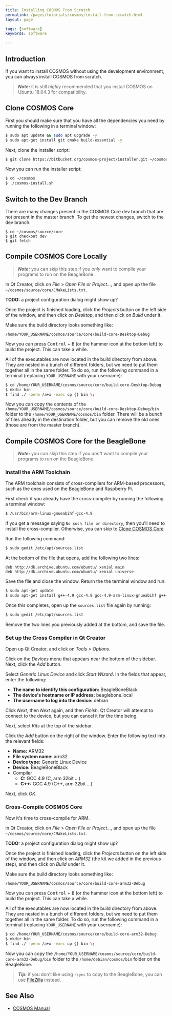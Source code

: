 ```yaml
---
title: Installing COSMOS From Scratch
permalink: /pages/tutorials/cosmos/install-from-scratch.html
layout: page

tags: [software]
keywords: software

---
```



## Introduction

If you want to install COSMOS without using the development environment, you can always install COSMOS from scratch.

> **_Note:_** it is still _highly_ recommended that you install COSMOS on Ubuntu 18.04.3 for compatibility.

## Clone COSMOS Core

First you should make sure that you have all the dependencies you need by running the following in a terminal window:

```bash
$ sudo apt update && sudo apt upgrade -y
$ sudo apt-get install git cmake build-essential -y
```

Next, clone the installer script:

```bash
$ git clone https://bitbucket.org/cosmos-project/installer.git ~/cosmos
```

Now you can run the installer script:

```bash
$ cd ~/cosmos
$ ./cosmos-install.sh
```

## Switch to the Dev Branch

There are many changes present in the COSMOS Core dev branch that are not present in the master branch. To get the newest changes, switch to the dev branch:

```bin
$ cd ~/cosmos/source/core
$ git checkout dev
$ git fetch
```

## Compile COSMOS Core Locally

> **_Note:_** you can skip this step if you _only_ want to compile your programs to run on the BeagleBone.


In Qt Creator, click on _File_ > _Open File or Project..._, and open up the file `~/cosmos/source/core/CMakeLists.txt`.

**TODO:** a project configuration dialog might show up?

Once the project is finished loading, click the _Projects_ button on the left side of the window, and then click
on _Desktop_, and then click on _Build_ under it.

Make sure the build directory looks something like:

```
/home/YOUR_USERNAME/cosmos/source/core/build-core-Desktop-Debug
```

Now you can press <kbd>Control</kbd> + <kbd>B</kbd> (or the hammer icon at the bottom left) to build the project.
This can take a while.

All of the executables are now located in the build directory from above. They are nested in a bunch of different folders,
but we need to put them together all in the same folder. To do so, run the following command in a terminal (replacing `YOUR_USERNAME` with your username):

```bash
$ cd /home/YOUR_USERNAME/cosmos/source/core/build-core-Desktop-Debug
$ mkdir bin
$ find ./ -perm /a+x -exec cp {} bin \;
```

Now you can copy the contents of the `/home/YOUR_USERNAME/cosmos/source/core/build-core-Desktop-Debug/bin` folder to the `/home/YOUR_USERNAME/cosmos/bin` folder. There will be a bunch of files already in the destination folder, but you can remove the old ones (those are from the master branch).







## Compile COSMOS Core for the BeagleBone

> **_Note:_** you can skip this step if you _don't_ want to compile your programs to run on the BeagleBone.



### Install the ARM Toolchain

The ARM toolchain consists of cross-compilers for ARM-based processors, such as the ones used on the BeagleBone and Raspberry Pi.

First check if you already have the cross-compiler by running the following a terminal window:

```bash
$ /usr/bin/arm-linux-gnueabihf-gcc-4.9
```

If you get a message saying `No such file or directory`, then you'll need to install the cross-compiler. Otherwise, you can skip to [Clone COSMOS Core](#clone-cosmos-core)

Run the following command:

```bash
$ sudo gedit /etc/apt/sources.list
```

At the bottom of the file that opens, add the following two lines:

```
deb http://dk.archive.ubuntu.com/ubuntu/ xenial main 
deb http://dk.archive.ubuntu.com/ubuntu/ xenial universe
```

Save the file and close the window. Return the the terminal window and run:

```bash
$ sudo apt-get update
$ sudo apt-get install g++-4.9 gcc-4.9 gcc-4.9-arm-linux-gnueabihf g++-4.9-arm-linux-gnueabihf
```

Once this completes, open up the `sources.list` file again by running:

```bash
$ sudo gedit /etc/apt/sources.list
```

Remove the two lines you previously added at the bottom, and save the file.


### Set up the Cross Compiler in Qt Creator

Open up Qt Creator, and click on _Tools > Options_.


Click on the _Devices_ menu that appears near the bottom of the sidebar. Next, click the _Add_ button.

Select _Generic Linux Device_ and click _Start Wizard_. In the fields that appear, enter the following:

* **The name to identify this configuration:** BeagleBoneBlack
* **The device's hostname or IP address:** beaglebone.local
* **The username to log into the device:** debian

Click _Next_, then _Next_ again, and then _Finish_. Qt Creator will attempt to connect to the device, but you can cancel it for the time being.


Next, select _Kits_ at the top of the sidebar.


Click the _Add_ button on the right of the window. Enter the following text into the relevant fields:
* **Name:** ARM32
* **File system name:** arm32
* **Device type:** Generic Linux Device
* **Device:** BeagleBoneBlack
* Compiler
  * **C:** GCC 4.9 (C, arm 32bit ...)
  * **C++:** GCC 4.9 (C++, arm 32bit ...)

Next, click _OK_.


### Cross-Compile COSMOS Core

Now it's time to cross-compile for ARM.

In Qt Creator, click on _File_ > _Open File or Project..._, and open up the file `~/cosmos/source/core/CMakeLists.txt`.

**TODO:** a project configuration dialog might show up?

Once the project is finished loading, click the _Projects_ button on the left side of the window, and then click
on _ARM32_ (the kit we added in the previous step), and then click on _Build_ under it.

Make sure the build directory looks something like:

```
/home/YOUR_USERNAME/cosmos/source/core/build-core-arm32-Debug
```

Now you can press <kbd>Control</kbd> + <kbd>B</kbd> (or the hammer icon at the bottom left) to build the project.
This can take a while.


All of the executables are now located in the build directory from above. They are nested in a bunch of different folders,
but we need to put them together all in the same folder. To do so, run the following command in a terminal (replacing `YOUR_USERNAME` with your username):

```bash
$ cd /home/YOUR_USERNAME/cosmos/source/core/build-core-arm32-Debug
$ mkdir bin
$ find ./ -perm /a+x -exec cp {} bin \;
```

Now you can copy the `/home/YOUR_USERNAME/cosmos/source/core/build-core-arm32-Debug/bin` folder to the `/home/debian/cosmos/bin` folder on the BeagleBone.

> **_Tip:_** if you don't like using `rsync` to copy to the BeagleBone, you can use [FileZilla](https://filezilla-project.org/download.php) instead.









## See Also
* [COSMOS Manual](https://docs.google.com/document/d/19rqvtZeEMJzkEcsTlC4ojYUkN-3OcYLc6IqRXgDIQlI)